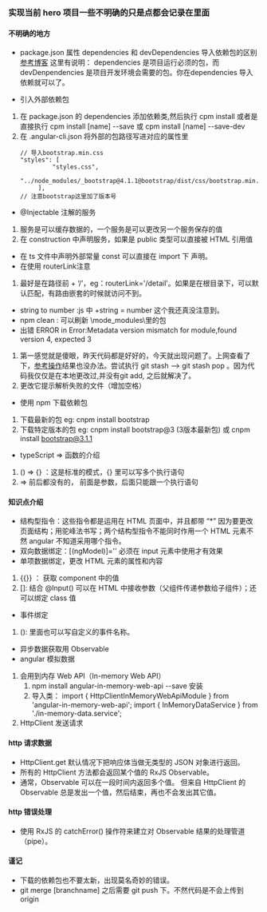 ### 实现当前 hero 项目一些不明确的只是点都会记录在里面




#### 不明确的地方
* package.json 属性 dependencies 和 devDependencies 导入依赖包的区别
[参考博客](https://blog.csdn.net/feiying008/article/details/53033704) 这里有说明： dependencies 是项目运行必须的包，而 devDenpendencies 是项目开发环境会需要的包。你在dependencies 导入依赖就可以了。

* 引入外部依赖包
1. 在 package.json 的 dependencies 添加依赖类,然后执行 cpm install
    或者是直接执行 cpm install [name] --save 或 cpm install [name] --save-dev
2. 在 .angular-cli.json 将外部的包路径写进对应的属性里
   ```
   // 导入bootstrap.min.css
   "styles": [
            "styles.css",
            "../node_modules/_bootstrap@4.1.1@bootstrap/dist/css/bootstrap.min.css"
        ],
   // 注意bootstrap这里加了版本号
   ```
* @Injectable 注解的服务
1. 服务是可以缓存数据的，一个服务是可以更改另一个服务保存的值
2. 在 construction 中声明服务，如果是 public 类型可以直接被 HTML 引用值
* 在 ts 文件中声明外部常量 const 可以直接在 import 下 声明。
* 在使用 routerLink注意
1.  最好是在路径前 + ‘/’，eg：routerLink='/detail'。如果是在根目录下，可以默认匹配，有路由嵌套的时候就访问不到。

* string to number :js 中 +string = number 这个我还真没注意到。    
* npm clean : 可以刷新 \mode_modules\里的包
* 出错 ERROR in Error:Metadata version mismatch for module,found version 4, expected 3
1. 第一感觉就是傻眼，昨天代码都是好好的，今天就出现问题了。上网查看了下，[参考操作](http://www.yayihouse.com/yayishuwu/chapter/1049)结果也没办法。尝试执行 git stash ——> git stash pop 。因为代码我仅仅是在本地更改过,并没有git add, 之后就解决了。
2. 更改它提示解析失败的文件（增加空格）
* 使用 npm 下载依赖包
1. 下载最新的包 eg: cnpm install bootstrap
2. 下载特定版本的包 eg: cnpm install bootstrap@3 (3版本最新包)  或 cnpm install bootstrap@3.1.1

* typeScript => 函数的介绍
1. () => {}  ：这是标准的模式，{} 里可以写多个执行语句
2.  => 前后都没有的， 前面是参数，后面只能跟一个执行语句
#### 知识点介绍

* 结构型指令：这些指令都是运用在 HTML 页面中，并且都带 “*” 因为要更改页面结构；用驼峰法书写；两个结构型指令不能同时作用一个 HTML 元素不然 angular 不知道采用哪个指令。
* 双向数据绑定：[(ngModel)]='' 必须在 input 元素中使用才有效果
* 单项数据绑定，更改 HTML 元素的属性和内容
1.  {{}} ： 获取 component 中的值
2. []: 结合 @Input() 可以在 HTML 中接收参数（父组件传递参数给子组件）；还可以绑定 class 值

* 事件绑定
1. ():  里面也可以写自定义的事件名称。

* 异步数据获取用 Observable
* angular 模拟数据
1. 会用到内存 Web API（In-memory Web API）
    1. npm install angular-in-memory-web-api --save   安装
    2. 导入类： 
    import { HttpClientInMemoryWebApiModule } from 'angular-in-memory-web-api';
    import { InMemoryDataService }  from './in-memory-data.service';
2. HttpClient 发送请求


#### http 请求数据
* HttpClient.get 默认情况下把响应体当做无类型的 JSON 对象进行返回。
* 所有的 HttpClient 方法都会返回某个值的 RxJS Observable。
* 通常，Observable 可以在一段时间内返回多个值。 但来自 HttpClient 的 Observable 总是发出一个值，然后结束，再也不会发出其它值。

#### http 错误处理
* 使用 RxJS 的 catchError() 操作符来建立对 Observable 结果的处理管道（pipe）。

#### 谨记
* 下载的依赖包也不要太新，出现莫名奇妙的错误。
* git merge [branchname] 之后需要 git push 下。不然代码是不会上传到 origin







